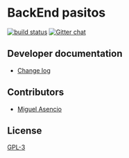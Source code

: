 # BackEnd pasitos

  [![build status][travis-image]][travis-url]
  [![Gitter chat][gitter-image]][gitter-url]

## Developer documentation
  - [Change log](./History.md)

## Contributors
  - [Miguel Asencio](https://github.com/maasencioh)

## License
[GPL-3](./LICENSE)

  [travis-image]: https://img.shields.io/travis/akuaippa/BackEnd-Pasitos/master.svg?style=flat-square
  [travis-url]: https://travis-ci.org/akuaippa/BackEnd-Pasitos
  [gitter-image]: https://img.shields.io/gitter/room/nwjs/nw.js.svg
  [gitter-url]: https://gitter.im/akuaippa/BackEnd-Pasitos